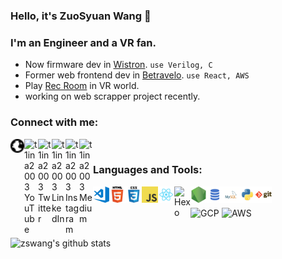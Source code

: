 ### Hello, it's ZuoSyuan Wang 👋  

### I'm an Engineer and a VR fan.
- Now firmware dev in [Wistron]. `use Verilog, C`  
- Former web frontend dev in [Betravelo]. `use React, AWS`
- Play [Rec Room] in VR world. 
- working on web scrapper project recently.

### Connect with me: 

[<img align="left" alt="t1ina2003 Website" width="22px" src="https://raw.githubusercontent.com/iconic/open-iconic/master/svg/globe.svg" />][website] 
[<img align="left" alt="t1ina2003 YouTube" width="22px" src="https://cdn.jsdelivr.net/npm/simple-icons@v3/icons/youtube.svg" />][youtube] 
[<img align="left" alt="t1ina2003 Twitter" width="22px" src="https://cdn.jsdelivr.net/npm/simple-icons@v3/icons/twitter.svg" />][twitter] 
[<img align="left" alt="t1ina2003 LinkedIn" width="22px" src="https://cdn.jsdelivr.net/npm/simple-icons@v3/icons/linkedin.svg" />][linkedin] 
[<img align="left" alt="t1ina2003 Instagram" width="22px" src="https://cdn.jsdelivr.net/npm/simple-icons@v3/icons/instagram.svg" />][instagram] 
[<img align="left" alt="t1ina2003 Medium" width="22px" src="https://cdn.jsdelivr.net/npm/simple-icons@v3/icons/medium.svg" />][medium]

<br />

### Languages and Tools:

<img align="left" alt="Visual Studio Code" width="26px" src="https://raw.githubusercontent.com/github/explore/80688e429a7d4ef2fca1e82350fe8e3517d3494d/topics/visual-studio-code/visual-studio-code.png" />
<img align="left" alt="HTML5" width="26px" src="https://raw.githubusercontent.com/github/explore/80688e429a7d4ef2fca1e82350fe8e3517d3494d/topics/html/html.png" />
<img align="left" alt="CSS3" width="26px" src="https://raw.githubusercontent.com/github/explore/80688e429a7d4ef2fca1e82350fe8e3517d3494d/topics/css/css.png" />
<img align="left" alt="JavaScript" width="26px" src="https://raw.githubusercontent.com/github/explore/80688e429a7d4ef2fca1e82350fe8e3517d3494d/topics/javascript/javascript.png" />
<img align="left" alt="React" width="26px" src="https://raw.githubusercontent.com/github/explore/80688e429a7d4ef2fca1e82350fe8e3517d3494d/topics/react/react.png" />
<img align="left" alt="Hexo" width="26px" src="https://user-images.githubusercontent.com/2666798/128107000-ada7b6b7-ea16-4804-8675-357bd306ec80.png" />
<img align="left" alt="Node.js" width="26px" src="https://raw.githubusercontent.com/github/explore/80688e429a7d4ef2fca1e82350fe8e3517d3494d/topics/nodejs/nodejs.png" />
<img align="left" alt="SQL" width="26px" src="https://raw.githubusercontent.com/github/explore/80688e429a7d4ef2fca1e82350fe8e3517d3494d/topics/sql/sql.png" />
<img align="left" alt="MySQL" width="26px" src="https://raw.githubusercontent.com/github/explore/80688e429a7d4ef2fca1e82350fe8e3517d3494d/topics/mysql/mysql.png" />
<img align="left" alt="Python" width="26px" src="https://raw.githubusercontent.com/github/explore/80688e429a7d4ef2fca1e82350fe8e3517d3494d/topics/python/python.png" />
<img align="left" alt="Git" width="26px" src="https://raw.githubusercontent.com/github/explore/80688e429a7d4ef2fca1e82350fe8e3517d3494d/topics/git/git.png" />

<br />
<br />

<img align="left" alt="GCP" width="50px" src="https://github.com/melanieshi0120/melanieshi0120/blob/master/images/GCP_LOG.png" />
<img align="left" alt="AWS" width="50px" src="https://github.com/melanieshi0120/melanieshi0120/blob/master/images/AWS.jpeg" />

<br />
<br />

![zswang's github stats](https://github-readme-stats.vercel.app/api?username=t1ina2003&show_icons=true&theme=tokyonight)

[Betravelo]: https://www.crunchbase.com/organization/betravelo
[Wistron]: https://www.wistron.com/CMS/ChangeLanguage/3
[Rec Room]: https://rec.net/user/t1ina2003

[website]: https://t1ina2003.github.io/
[youtube]: https://www.youtube.com/user/t1ina2003
[twitter]: https://twitter.com/t1ina2003
[linkedin]: https://www.linkedin.com/in/zuo-syuan-wang-3a572187/
[instagram]: https://www.instagram.com/t1ina2003/
[medium]: https://t1ina2003.medium.com/
